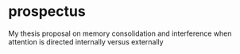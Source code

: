prospectus
==========

My thesis proposal on memory consolidation and interference when attention is directed internally versus externally
